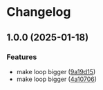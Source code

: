 # Changelog

## 1.0.0 (2025-01-18)


### Features

* make loop bigger ([9a19d15](https://github.com/khannz/test-mrk-gha/commit/9a19d1553775b24626ee3dd103e6a7ead1595503))
* make loop bigger ([4a10706](https://github.com/khannz/test-mrk-gha/commit/4a10706531c8add1c50b3ebeadb45974fb7667a3))
